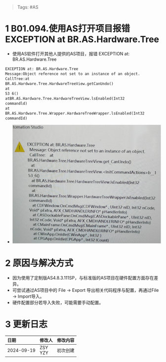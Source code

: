 > Tags: #AS

# 1 B01.094.使用AS打开项目报错EXCEPTION at BR.AS.Hardware.Tree

- 使用AS软件打开其他人提供的AS项目，报错 EXCEPTION at: BR.AS.Hardware.Tree

```
EXCEPTION at: BR.AS.Hardware.Tree
Message:Object reference not set to an instance of an object.
CallTree:at
BR.AS.Hardware.Tree.HardwareTreeView.getCanUndo()
at
53 6()
atBR.AS.Hardware.Tree.HardwareTreeView.lsEnabled(Int32
commandld)
at 
BR.AS.Hardware.Tree.Wrapper.HardwareTreeWrapper.lsEnabled(Int32
commandId)
```

- ![](FILES/094使用AS打开项目报错EXCEPTION%20at%20BR.AS.Hardware.Tree/image-20240919131054594.png)

# 2 原因与解决方式

- 因为使用了定制版AS4.8.3.111SP，与标准版的AS项目在硬件配置方面存在差异。
- 可尝试通过AS项目中的 File → Export 导出相关代码程序与配置，再通过File → Import导入。
- 硬件配置部分若导入失败，可能需要手动配置。

# 3 更新日志

| 日期         | 修改人        | 修改内容 |
| :--------- | :--------- | :--- |
| 2024-09-19 | ZSY<br>YZY | 初次创建 |
